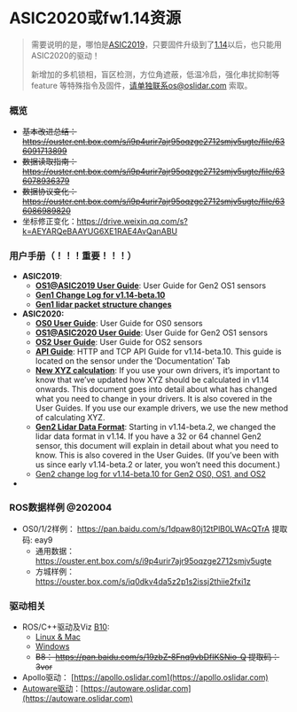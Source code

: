 # ASIC2020或fw1.14资源

> 需要说明的是，哪怕是[ASIC2019](/asic2019)，只要固件升级到了[1.14](https://drive.weixin.qq.com/s?k=AEYARQeBAAYI0GVkHtAE4AvQanABU)以后，也只能用ASIC2020的驱动！
>
> 新增加的多机锁相，盲区检测，方位角遮蔽，低温冷启，强化串扰抑制等feature 等特殊指令及固件，请单独联系os@oslidar.com 索取。

### 概览

- ~~基本改进总结：https://ouster.ent.box.com/s/i9p4urir7ajr95oqzge2712smjv5ugte/file/636091713899~~
- ~~数据读取指南：https://ouster.ent.box.com/s/i9p4urir7ajr95oqzge2712smjv5ugte/file/636078936379~~
- ~~数据协议变化：https://ouster.ent.box.com/s/i9p4urir7ajr95oqzge2712smjv5ugte/file/636086989820~~
- 坐标修正变化：https://drive.weixin.qq.com/s?k=AEYARQeBAAYUG6XE1RAE4AvQanABU

### 用户手册（！！！重要！！！）

- **ASIC2019**:
  - **[OS1@ASIC2019 User Guide](https://data.ouster.io/beta-program/v1.14-beta-10/OS1-Gen1-User-Guide-v1.14.0-beta.10.pdf)**: User Guide for Gen2 OS1 sensors
  - **[Gen1 Change Log  for v1.14-beta.10](https://data.ouster.io/beta-program/v1.14-beta-10/v1.14-beta.10%20Change%20Log%20for%20Gen1%20sensors.pdf?hsCtaTracking=eabc3da7-8b3b-43b0-9901-695650461f5c%7C376c1b88-c6ca-4a9a-9054-84774c369be4)**
  - **[Gen1 lidar packet structure changes](https://data.ouster.io/beta-program/v1.14-beta-10/Gen1%20lidar%20data%20structure.pdf)**
- **ASIC2020:**
  - **[OS0 User Guide](https://data.ouster.io/beta-program/v1.14-beta-10/OS0-User-Guide-v1.14.0-beta.10.pdf)**: User Guide for OS0 sensors
  - **[OS1@ASIC2020 User Guide](https://data.ouster.io/beta-program/v1.14-beta-10/OS1-User-Guide-v1.14.0-beta.10.pdf)**: User Guide for Gen2 OS1 sensors
  - **[OS2 User Guide](https://data.ouster.io/beta-program/v1.14-beta-10/OS2-User-Guide-v1.14.0-beta.10.pdf)**: User Guide for OS2 sensors
  - **[API Guide](https://data.ouster.io/beta-program/v1.14-beta-10/Ouster-Sensor-API-Guide-v1.14.0-beta.10.pdf)**: HTTP and TCP API Guide for v1.14-beta.10. This guide is located on the sensor under the ‘Documentation’ Tab
  - **[New XYZ calculation](https://data.ouster.io/beta-program/v1.14-beta-10/New%20lidar%20range%20data%20to%20XYZ.pdf)**: If you use your own drivers, it’s important to know that we’ve updated how XYZ should be calculated in v1.14 onwards. This document goes into detail about what has changed what you need to change in your drivers. It is also covered in the User Guides. If you use our example drivers, we use the new method of calculating XYZ.
  - **[Gen2 Lidar Data Format](https://data.ouster.io/beta-program/v1.14-beta-10/Gen2%20lidar%20data%20structure.pdf)**: Starting in v1.14-beta.2, we changed the lidar data format in v1.14. If you have a 32 or 64 channel Gen2 sensor, this document will explain in detail about what you need to know. This is also covered in the User Guides. (If you’ve been with us since early v1.14-beta.2 or later, you won’t need this document.)
  - [Gen2 change log for v1.14-beta.10 for Gen2 OS0, OS1, and OS2](https://go.ouster.io/cs/c/?cta_guid=bc08d480-c9de-4d9f-b12d-3f71ec012569&placement_guid=95685290-70f8-40ad-ac06-852b8a74f18a&portal_id=5054152&canon=https%3A%2F%2Fgo.ouster.io%2Fbeta-program%2Fbeta-10%2F&redirect_url=APefjpE3aypj5JldO8uDTiSou217rELOSngfwUsNoS01w_iy8eQBI_EUqDEgF_3hZTeDg1uiTDo96muBilN_Al-RWBWwQfplxJqqUTyGsVXhT-RL-LniLWVunIMmvD0qZviRp5XU6nzDlvzE2A2j058SWmop3p4SWEAziHah1z_F3PLgSTlmvjnN3Twl6nIEH6a7IbndKntuCq0CRFxvkHTNQX4iVqBj2u_SRzOQ6Erfvxihz_DzUErcjSSvPw5Lp65VHmko0RlH_bG0bnQzT-2YsCV5VboHSgcMuR1N8xexmA_EVDbJZVtCxpDYedPizNrIicIUk_XW&click=17f8ff80-288c-481a-b0c2-f255759c03ad&hsutk=f7f9fa89a9b3a83930a447116d9a1796&signature=AAH58kFUkIAS2aQQO8-2S_kVehTQrBE7PQ&pageId=29569243223&__hstc=82216777.f7f9fa89a9b3a83930a447116d9a1796.1589280439546.1590573594493.1590658690686.3&__hssc=82216777.1.1590658690686&__hsfp=1824881308&contentType=landing-page)
- 



### ROS数据样例 @202004

- OS0/1/2样例： https://pan.baidu.com/s/1dpaw80j12tPlB0LWAcQTrA 提取码: eay9
  - 通用数据：https://ouster.ent.box.com/s/i9p4urir7ajr95oqzge2712smjv5ugte
  - 方城样例：https://ouster.box.com/s/iq0dkv4da5z2p1s2issj2thiie2fxi1z



### 驱动相关

- ROS/C++驱动及Viz [B10](https://drive.weixin.qq.com/s?k=AEYARQeBAAYI0GVkHtAE4AvQanABU):  
  - [Linux & Mac](https://go.ouster.io/cs/c/?cta_guid=c33771ad-6ac8-404e-814b-1aa531ba471e&placement_guid=3b0f3e91-633f-4d19-8669-92cf1b28fea5&portal_id=5054152&canon=https%3A%2F%2Fgo.ouster.io%2Fbeta-program%2Fbeta-10%2F&redirect_url=APefjpFyDJoUTD0MqJLP8h6LOEkOyxwp1mcbT38xKf2q6Ih9Xphf7gYdyIVn_FcefJjM8xweSzDVMNuqbQ2u0djukJ4nStuhjFGQ4Vd8eB7hUCzseiIy1HXPh9fJDTzqQuHmWPx9hhVcIEB5UTkTaJ8WF7z77PnQ1F1xZj9s7LLhpVVcWdagg2jNT_84ghYoZgxL6D9nXjXYaTRRz5iVULUOpMi-NeVSzw7ztCv0sfC78ZmhDXtzXzEc5fto_V06ZLrPyZSDXXwh6kmqk1BS8Hjpe2NscVAH5VOT8cL99L1Lh08dPY-aUTo&click=2dc344de-dbb7-47cf-859f-4b6a3eefc728&hsutk=f7f9fa89a9b3a83930a447116d9a1796&signature=AAH58kHb1cA0QO52Xbi0oDjgrl9aa6z4LA&pageId=29569243223&__hstc=82216777.f7f9fa89a9b3a83930a447116d9a1796.1589280439546.1590573594493.1590658690686.3&__hssc=82216777.1.1590658690686&__hsfp=1824881308&contentType=landing-page)
  - [Windows](https://go.ouster.io/cs/c/?cta_guid=57fe6e00-88d1-4ed7-bee5-e328b29c1b32&placement_guid=379ffee8-c96e-45ac-9e1f-d18460b50ad1&portal_id=5054152&canon=https%3A%2F%2Fgo.ouster.io%2Fbeta-program%2Fbeta-10%2F&redirect_url=APefjpHER-0TqvfY0lANWaXy6S7d20_XWfP5zKI8rEr_oo-Gntek_Db0wZ3sYuQ-0547IO1QNBx1Gi0oAHmLCrbQplHrtsUFQaDAt5pau0Np_WZGt-RV_IdqQ_SzDpnACTRg-mLZKp9cHpYIT0J-kVYx9xE8GkKOaYIl8Ue8WpCEiG_OCm-Uzf1um6lSSs1rx8wiwVtYpMl3fa9oLxl9rXZjkf-He-RY9Fuv43NW3s8mn7CLenvGqpKn9j9zTGy7uNtMj2_g9wESAidPFRXnGkIaYRaBc3hBeVhmjhpTdHHBvxN2s9L3Klq91A_CTp9-WR-KfsbETTKe&click=833c0b6e-02a3-4150-8fce-0d672ab1c4ec&hsutk=f7f9fa89a9b3a83930a447116d9a1796&signature=AAH58kFai_xEMjYEj2mTlY8honNOzoPcIg&pageId=29569243223&__hstc=82216777.f7f9fa89a9b3a83930a447116d9a1796.1589280439546.1590573594493.1590658690686.3&__hssc=82216777.1.1590658690686&__hsfp=1824881308&contentType=landing-page)
  - ~~B8：  https://pan.baidu.com/s/19zbZ-8Fnq9vbDfIKSNio-Q 提取码：3vor~~
- Apollo驱动：   [https://apollo.oslidar.com](https://apollo.oslidar.com)
- [Autoware驱动](https://docs.wixstatic.com/ugd/984e93_b4e43111b1dd420cb3bc2c3e13071e71.pdf?index=true)：[https://autoware.oslidar.com](https://autoware.oslidar.com)